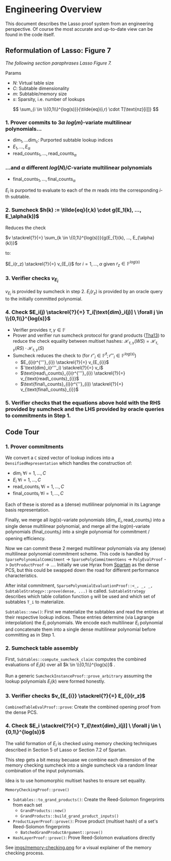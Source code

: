 # Engineering Overview

This document describes the Lasso proof system from an engineering perspective. Of course the most accurate and up-to-date view can be found in the code itself.

## Reformulation of Lasso: Figure 7

_The following section paraphrases Lasso Figure 7._

Params

-   $N$: Virtual table size
-   $C$: Subtable dimensionality
-   $m$: Subtable/memory size
-   $s$: Sparsity, i.e. number of lookups

$$
\sum_{i \in \\{0,1\\}^{log(s)}}{\tilde{eq}(i,r) \cdot T[\text{nz}[i]]}
$$

### 1. Prover commits to $3 \alpha$ $log(m)$-variate multilinear polynomials...

-   $`\text{dim}_1, ... \text{dim}_c`$: Purported subtable lookup indices
-   $E_1,...,E_\alpha$
-   $`\text{read\_counts}_{1},...,\text{read\_counts}_{\alpha}`$

### ...and $\alpha$ different $log(N)/C$-variate multilinear polynomials

-   $`\text{final\_counts}_{1},...,\text{final\_counts}_{\alpha}`$

$E_i$ is purported to evaluate to each of the $m$ reads into the corresponding $i$-th subtable.

### 2. Sumcheck $h(k) := \tilde{eq}(r,k) \cdot g(E_1(k), ..., E_\alpha(k))$

Reduces the check

$`v \stackrel{?}{=} \sum_{k \in \{0,1\}^{log(s)}}{g(E_{1}(k), ..., E_{\alpha}(k))}`$

to:

$`E_i(r_z) \stackrel{?}{=} v_{E_i}`$ for $`i=1,...,\alpha`$ given $`r_z \in \mathbb{F}^{log(s)}`$

### 3. Verifier checks $v_{E_i}$

$v_{E_i}$ is provided by sumcheck in step 2. $E_i(r_z)$ is provided by an oracle query to the initially committed polynomial.

### 4. Check $E_i(j) \stackrel{?}{=} T_i[\text{dim}_i(j)] \ \forall j \in \\{0,1\\}^{log(s)}$

-   Verifier provides $\tau, \gamma \in \mathbb{F}$
-   Prover and verifier run sumcheck protocol for grand products ([Tha13](https://eprint.iacr.org/2013/351.pdf)) to reduce the check equality between multiset hashes:
    $`
\mathcal{H}_{\tau, \gamma}(WS) = \mathcal{H}_{\tau, \gamma}(RS) \cdot \mathcal{H}_{\tau, \gamma}(S)
`$
-   Sumcheck reduces the check to (for $r''_i \in \mathbb{F}^\ell; r'''_i \in \mathbb{F}^{log(s)}$)
    -   $`E_{i}(r^{'''}_{i}) \stackrel{?}{=} v_{E_{i}}`$
    -   $`\text{dim}_i(r'''_i) \stackrel{?}{=} v_i$
    -   $`\text{read\_counts}_{i}(r^{'''}_{i}) \stackrel{?}{=} v_{\text{read\_counts}_{i}}`$
    -   $`\text{final\_counts}_{i}(r^{''}_{i}) \stackrel{?}{=} v_{\text{final\_counts}_{i}}`$

### 5. Verifier checks that the equations above hold with the RHS provided by sumcheck and the LHS provided by oracle queries to commitments in **Step 1**.

## Code Tour

### 1. Prover commitments

We convert a `C` sized vector of lookup indices into a `DensifiedRepresentation` which handles the construction of:

-   $`\text{dim}_i \ \forall i=1,...,C`$
-   $`E_i \ \forall i=1,...,C`$
-   $`\text{read\_counts}_i \ \forall i=1,...,C`$
-   $`\text{final\_counts}_i \ \forall i=1,...,C`$

Each of these is stored as a (dense) mutlilinear polynomial in its Lagrange basis representation.

Finally, we merge all $log(s)$-variate polynomials ($`\text{dim}_i, E_i, \text{read\_counts}_i`$) into a single dense multilinear polynomial, and merge all the $log(m)$-variate polynomials ($`\text{final\_counts}_i`$) into a single polynomial for commitment / opening efficiency.

Now we can commit these 2 merged multilinear polynomials via any (dense) multilinear polynomial commitment scheme. This code is handled by `SparsePolynomialCommitment` -> `SparsePolyCommitmentGens` -> `PolyEvalProof` -> `DotProductProof` -> .... Initially we use Hyrax from [Spartan](https://github.com/microsoft/Spartan) as the dense PCS, but this could be swapped down the road for different performance characteristics.

After inital commitment, `SparsePolynomialEvaluationProof::<_, _, _, SubtableStrategy>::prove(dense, ...)` is called. `SubtableStrategy` describes which table collation function `g` will be used and which set of subtables `T_i` to materialize.

`Subtables::new()`: First we materialize the subtables and read the entries at their respective lookup indices. These entries determine (via Lagrange interpolation) the $E_i$ polynomials. We encode each multilinear $E_i$ polynomial and concatenate them into a single dense multilinear polynomial before committing as in Step 1.

### 2. Sumcheck table assembly

First, `Subtables::compute_sumcheck_claim`: computes the combined evaluations of $E_i(k)$ over all $k \in \\{0,1\\}^{log(s)}$ .

Run a generic `SumcheckInstanceProof::prove_arbitrary` assuming the lookup polynomials $E_i(k)$ were formed honestly.

### 3. Verifier checks $v_{E_{i}} \stackrel{?}{=} E_{i}(r_z)$

`CombinedTableEvalProof::prove`: Create the combined opening proof from the dense PCS.

### 4. Check $E_i \stackrel{?}{=} T_i[\text{dim}_i(j)] \ \forall j \in \{0,1\}^{log(s)}$

The valid formation of $E_i$ is checked using memory checking techniques described in Section 5 of Lasso or Section 7.2 of Spartan.

This step gets a bit messy becuase we combine each dimension of the memory checking sumcheck into a single sumcheck via a random linear combination of the input polynomials.

Idea is to use homomorphic multiset hashes to ensure set equality.

`MemoryCheckingProof::prove()`

-   `Subtables::to_grand_products()`: Create the Reed-Solomon fingerprints from each set
    -   `GrandProducts::new()`
    -   `GrandProducts::build_grand_product_inputs()`
-   `ProductLayerProof::prove()`: Prove product (multiset hash) of a set's Reed-Solomon fingerprints
    -   `BatchedGrandProductArgument::prove()`
-   `HashLayerProof::prove()`: Prove Reed-Solomon evaluations directly

See [imgs/memory-checking.png](imgs/memory-checking.png) for a visual explainer of the memory checking process.
